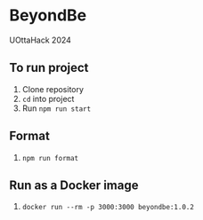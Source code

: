 # BeyondBe

UOttaHack 2024

## To run project

1. Clone repository
2. `cd` into project
3. Run `npm run start`

## Format

1. `npm run format`

## Run as a Docker image

1. `docker run --rm -p 3000:3000 beyondbe:1.0.2`
